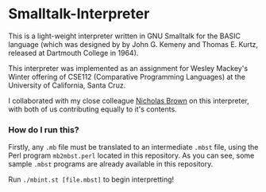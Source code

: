 # Smalltalk-Interpreter

This is a light-weight interpreter written in GNU Smalltalk for the BASIC language (which was designed by by John G. Kemeny and Thomas E. Kurtz, released at Dartmouth College in 1964). 

This interpreter was implemented as an assignment for Wesley Mackey's Winter offering of CSE112 (Comparative Programming Languages) at the University of California, Santa Cruz. 

I collaborated with my close colleague [Nicholas Brown](https://github.com/Nickb53) on this interpreter, with both of us contributing equally to it's contents.

### How do I run this? 

Firstly, any `.mb` file must be translated to an intermediate `.mbst` file, using the Perl program `mb2mbst.perl` located in this repository. As you can see, some sample `.mbst` programs are already available in this repository. 

Run `./mbint.st [file.mbst]` to begin interpretting! 


